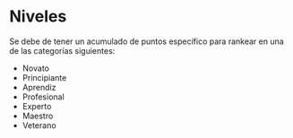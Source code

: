 # Niveles

Se debe de tener un acumulado de puntos específico para rankear en una de las categorías siguientes:

* Novato
* Principiante
* Aprendiz
* Profesional
* Experto
* Maestro
* Veterano

